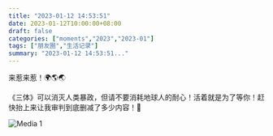 ```yaml
---
title: "2023-01-12 14:53:51"
date: 2023-01-12T10:00:00+08:00
draft: false
categories: ["moments","2023","2023-01"]
tags: ["朋友圈","生活记录"]
summary: "2023-01-12 14:53:51..."
---
```


来惹来惹！🌍🌎🌏

​《三体》可以消灭人类暴政，但请不要消耗地球人的耐心！活着就是为了等你！赶快抬上来让我审判到底删减了多少内容！🥹

![Media 1](/Moments/photos/2023-01-12/202301121453510.jpg)

